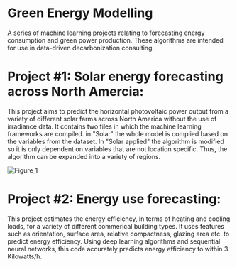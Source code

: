 # Green Energy Modelling
A series of machine learning projects relating to forecasting energy consumption and green power production. These algorithms are intended for use in data-driven decarbonization consulting. 

# Project #1: Solar energy forecasting across North Amercia:
This project aims to predict the horizontal photovoltaic power output from a variety of different solar farms across North America without the use of irradiance data. It contains two files in which the machine learning frameworks are compiled. in "Solar" the whole model is complied based on the variables from the dataset. In "Solar applied" the algorithm is modified so it is only dependent on variables that are not location specific. Thus, the algorithm can be expanded into a variety of regions.

 ![Figure_1](https://user-images.githubusercontent.com/62566424/176057124-433fead0-1064-4288-835a-3214b85b302a.png)

 


# Project #2: Energy use forecasting:
 This project estimates the energy efficiency, in terms of heating and cooling loads, for a variety of different commerical building types. It uses features such as orientation, surface area, relative compactness, glazing area etc. to predict energy efficiency. Using deep learning algorithms and sequential neural networks, this code accurately predicts energy efficiency to within 3 Kilowatts/h.
 
